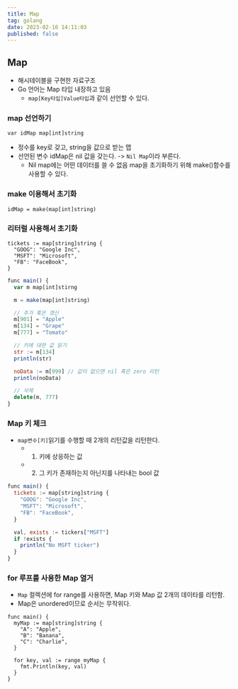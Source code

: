 ```yaml
---
title: Map
tag: golang
date: 2023-02-16 14:11:03
published: false
---
```


## Map
- 해시테이블을 구현한 자료구조
- Go 언어는 Map 타입 내장하고 있음
  - `map[Key타입]Value타입`과 같이 선언할 수 있다.

### map 선언하기
```
var idMap map[int]string
```
- 정수를 key로 갖고, string을 값으로 받는 맵
- 선언된 변수 idMap은 nil 값을 갖는다. -> `Nil Map`이라 부른다.
  - Nil map에는 어떤 데이터를 쓸 수 없음 map을 초기화하기 위해 make()함수를 사용할 수 있다.

### make 이용해서 초기화
```
idMap = make(map[int]string)
```

### 리터럴 사용해서 초기화
```
tickets := map[string]string {
  "GOOG": "Google Inc",
  "MSFT": "Microsoft",
  "FB": "FaceBook",
}
```

```js
func main() {
  var m map[int]stirng

  m = make(map[int]string)

  // 추가 혹은 갱신
  m[901] = "Apple"
  m[134] = "Grape"
  m[777] = "Tomato"

  // 키에 대한 값 읽기
  str := m[134]
  println(str)

  noData := m[999] // 값이 없으면 nil 혹은 zero 리턴
  println(noData)

  // 삭제
  delete(m, 777)
}
```

### Map 키 체크
- `map변수[키]`읽기를 수행할 때 2개의 리턴값을 리턴한다.
  - 1. 키에 상응하는 값
  - 2. 그 키가 존재하는지 아닌지를 나타내는 bool 값

```js
func main() {
  tickets := map[string]string {
    "GOOG": "Google Inc",
    "MSFT": "Microsoft",
    "FB": "FaceBook",
  }

  val, exists := tickers["MSFT"]
  if !exists {
    println("No MSFT ticker")
  }
}
```

### for 루프를 사용한 Map 열거
- `Map` 컬렉션에 for range를 사용하면, Map 키와 Map 값 2개의 데이타를 리턴함.
- Map은 unordered이므로 순서는 무작위다.

```
func main() {
  myMap := map[string]string {
    "A": "Apple",
    "B": "Banana",
    "C": "Charlie",
  }

  for key, val := range myMap {
    fmt.Println(key, val)
  }
}
```